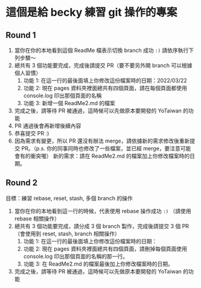 # 這個是給 becky 練習 git 操作的專案

## Round 1

1. 當你在你的本地看到這個 ReadMe 檔表示切換 branch 成功 `:)` 請依序執行下列步驟～
2. 總共有 3 個功能要完成，完成後請提交 PR（要不要另外開 branch 可以根據個人習慣）
   1. 功能 1: 在這一行的最後面填上你修改這份檔案時的日期：2022/03/22
   2. 功能 2: 現在 pages 資料夾裡面總共有四個頁面，請在每個頁面都使用 console.log 印出那個頁面的名稱
   3. 功能 3: 新增一個 ReadMe2.md 的檔案
3. 完成之後，請等待 PR 被通過，這時候可以先做原本要開發的 YoTaiwan 的功能
4. PR 通過後會再新增後續內容
5. 恭喜提交 PR :)
6. 因為需求有變更，所以 PR 還沒有辦法 merge，請依據新的需求修改後重新提交 PR。（p.s. 你的同事同時也修改了一些檔案，並已經 merge，要注意可能會有的衝突喔）
   新的需求：請在 ReadMe2.md 的檔案加上你修改檔案時的日期。

## Round 2

目標：練習 rebase, reset, stash, 多個 branch 的操作

1. 當你在你的本地看到這一行的時候，代表使用 rebase 操作成功 `:)` （請使用 rebase 相關操作）
2. 總共有 3 個功能要完成，請分成 3 個 branch 製作，完成後請提交 3 個 PR （會使用到 reset, stash, branch 相關操作）
   1. 功能 1: 在這一行的最後面填上你修改這份檔案時的日期：
   2. 功能 2: 現在 pages 資料夾裡面總共有四個頁面，請刪掉每個頁面使用 console.log 印出那個頁面的名稱的那一行。
   3. 功能 3: 在 ReadMe2.md 的檔案最後加上你修改檔案時的日期。
3. 完成之後，請等待 PR 被通過，這時候可以先做原本要開發的 YoTaiwan 的功能
